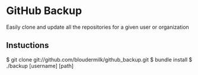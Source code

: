 # GitHub Backup

Easily clone and update all the repositories for a given user or organization

## Instuctions

  $ git clone git://github.com/bloudermilk/github_backup.git
  $ bundle install
  $ ./backup [username] [path]
